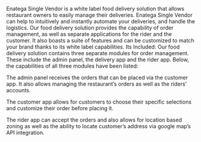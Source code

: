 Enatega Single Vendor is a white label food delivery solution that allows restaurant owners to easily manage their deliveries. Enatega Single Vendor can help to intuitively and instantly automate your deliveries, and handle the logistics. Our food delivery solution provides the capability of order management, as well as separate applications for the rider and the customer. It also boasts a suite of features and can be customized to match your brand thanks to its white label capabilities.
Its Included:
Our food delivery solution contains three separate modules for order management. These include the admin panel, the delivery app and the rider app. Below, the capabilities of all three modules have been listed:

The admin panel receives the orders that can be placed via the customer app. It also allows managing the restaurant’s orders as well as the riders’ accounts.

The customer app allows for customers to choose their specific selections and customize their order before placing it.

The rider app can accept the orders and also allows for location based zoning as well as the ability to locate customer’s address via google map’s API integration.
